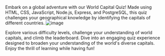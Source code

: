 Embark on a global adventure with our World Capital Quiz! Made using HTML, CSS, JavaScript, Node.js, Express, and PostgreSQL, this quiz challenges your geographical knowledge by identifying the capitals of different countries.
![image](https://github.com/samarth-raj-07/World-Quiz-App/assets/100614884/40c91e27-6292-4f84-8d2b-b318a0a94c71)

Explore various difficulty levels, challenge your understanding of world capitals, and climb the leaderboard. Dive into an engaging quiz experience designed to broaden your understanding of the world's diverse capitals. Enjoy the thrill of learning while having fun!
